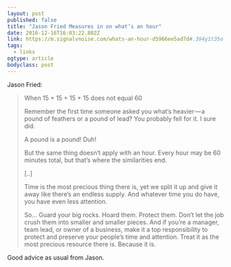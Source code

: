 ```yaml
---
layout: post 
published: false 
title: "Jason Fried Measures in on what’s an hour" 
date: 2016-12-16T16:03:22.802Z 
link: https://m.signalvnoise.com/whats-an-hour-d5966ee5ad7d#.394y1t35o 
tags:
  - links
ogtype: article 
bodyclass: post 
---
```


Jason Fried:

> When 15 + 15 + 15 + 15 does not equal 60
> 
> Remember the first time someone asked you what’s heavier — a pound of feathers or a pound of lead? You probably fell for it. I sure did.
> 
> A pound is a pound! Duh!
> 
> But the same thing doesn’t apply with an hour. Every hour may be 60 minutes total, but that’s where the similarities end.
> 
> [..]
> 
> Time is the most precious thing there is, yet we split it up and give it away like there’s an endless supply. And whatever time you do have, you have even less attention.
> 
> So… Guard your big rocks. Hoard them. Protect them. Don’t let the job crush them into smaller and smaller pieces. And if you’re a manager, team lead, or owner of a business, make it a top responsibility to protect and preserve your people’s time and attention. Treat it as the most precious resource there is. Because it is.

Good advice as usual from Jason.